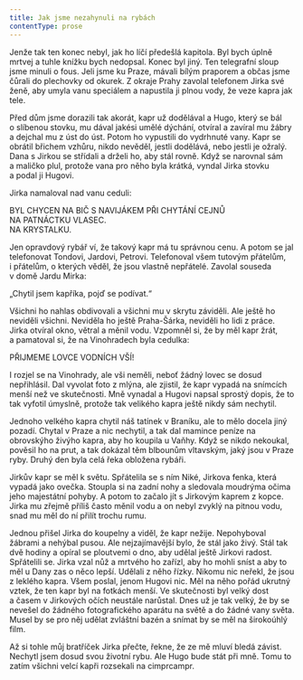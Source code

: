 ```yaml
---
title: Jak jsme nezahynuli na rybách
contentType: prose
---
```


  

Jenže tak ten konec nebyl, jak ho líčí předešlá kapitola. Byl bych úplně mrtvej a tuhle knížku bych nedopsal. Konec byl jiný. Ten telegrafní sloup jsme minuli o fous. Jeli jsme ku Praze, mávali bílým praporem a občas jsme čůrali do plechovky od okurek. Z okraje Prahy zavolal telefonem Jirka své ženě, aby umyla vanu speciálem a napustila ji plnou vody, že veze kapra jak tele.

Před dům jsme dorazili tak akorát, kapr už dodělával a Hugo, který se bál o slíbenou stovku, mu dával jakési umělé dýchání, otvíral a zavíral mu žábry a dejchal mu z úst do úst. Potom ho vypustili do vydrhnuté vany. Kapr se obrátil břichem vzhůru, nikdo nevěděl, jestli dodělává, nebo jestli je ožralý. Dana s Jirkou se střídali a drželi ho, aby stál rovně. Když se narovnal sám a maličko plul, protože vana pro něho byla krátká, vyndal Jirka stovku a podal ji Hugovi.

Jirka namaloval nad vanu ceduli:

BYL CHYCEN NA BIČ S NAVIJÁKEM PŘI CHYTÁNÍ CEJNŮ  
NA PATNÁCTKU VLASEC.  
NA KRYSTALKU.

Jen opravdový rybář ví, že takový kapr má tu správnou cenu. A potom se jal telefonovat Tondovi, Jardovi, Petrovi. Telefonoval všem tutovým přátelům, i přátelům, o kterých věděl, že jsou vlastně nepřátelé. Zavolal souseda v domě Jardu Mirka:

„Chytil jsem kapříka, pojď se podívat.“

Všichni ho nahlas obdivovali a všichni mu v skrytu záviděli. Ale ještě ho neviděli všichni. Neviděla ho ještě Praha-Šárka, neviděli ho lidi z práce. Jirka otvíral okno, větral a měnil vodu. Vzpomněl si, že by měl kapr žrát, a pamatoval si, že na Vinohradech byla cedulka:

PŘIJMEME LOVCE VODNÍCH VŠÍ!

I rozjel se na Vinohrady, ale vši neměli, neboť žádný lovec se dosud nepřihlásil. Dal vyvolat foto z mlýna, ale zjistil, že kapr vypadá na snímcích menší než ve skutečnosti. Mně vynadal a Hugovi napsal sprostý dopis, že to tak vyfotil úmyslně, protože tak velikého kapra ještě nikdy sám nechytil.

Jednoho velkého kapra chytil náš tatínek v Braníku, ale to mělo docela jiný pozadí. Chytal v Praze a nic nechytil, a tak dal mamince peníze na obrovskýho živýho kapra, aby ho koupila u Vaňhy. Když se nikdo nekoukal, pověsil ho na prut, a tak dokázal těm blbounům vltavským, jaký jsou v Praze ryby. Druhý den byla celá řeka obložena rybáři.

Jirkův kapr se měl k světu. Spřátelila se s ním Niké, Jirkova fenka, která vypadá jako ovečka. Stoupla si na zadní nohy a sledovala moudrýma očima jeho majestátní pohyby. A potom to začalo jít s Jirkovým kaprem z kopce. Jirka mu zřejmě příliš často měnil vodu a on nebyl zvyklý na pitnou vodu, snad mu měl do ní přilít trochu rumu.

Jednou přišel Jirka do koupelny a viděl, že kapr nežije. Nepohyboval žábrami a nehýbal pusou. Ale nejzajímavější bylo, že stál jako živý. Stál tak dvě hodiny a opíral se ploutvemi o dno, aby udělal ještě Jirkovi radost. Spřátelili se. Jirka vzal nůž a mrtvého ho zařízl, aby ho mohli sníst a aby to měl u Dany zas o něco lepší. Udělali z něho řízky. Nikomu nic neřekl, že jsou z leklého kapra. Všem poslal, jenom Hugovi nic. Měl na něho pořád ukrutný vztek, že ten kapr byl na fotkách menší. Ve skutečnosti byl velký dost a časem v Jirkových očích neustále narůstal. Dnes už je tak velký, že by se nevešel do žádného fotografického aparátu na světě a do žádné vany světa. Musel by se pro něj udělat zvláštní bazén a snímat by se měl na širokoúhlý film.

Až si tohle můj bratříček Jirka přečte, řekne, že ze mě mluví bledá závist. Nechytl jsem dosud svou životní rybu. Ale Hugo bude stát při mně. Tomu to zatím všichni velcí kapři rozsekali na cimprcampr.
